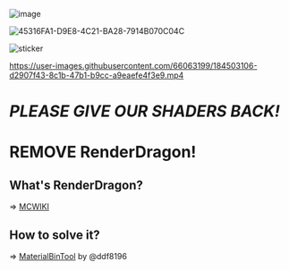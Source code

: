 ![image](https://user-images.githubusercontent.com/66063199/181707534-87ba13a8-7223-468d-96a6-104396b27fc7.png)

![45316FA1-D9E8-4C21-BA28-7914B070C04C](https://user-images.githubusercontent.com/66063199/181708198-90600989-d0c8-422b-8c36-365bcaa79218.gif)

![sticker](https://user-images.githubusercontent.com/66063199/184106907-a5aea97e-4e3f-4fbd-9f80-388900b3e570.png)

https://user-images.githubusercontent.com/66063199/184503106-d2907f43-8c1b-47b1-b9cc-a9eaefe4f3e9.mp4

# ***PLEASE GIVE OUR SHADERS BACK!***
# **REMOVE RenderDragon!**

## What's RenderDragon?
=> [MCWIKI](https://minecraft.fandom.com/en/wiki/RenderDragon)

## How to solve it?
=> [MaterialBinTool](https://github.com/ddf8196/MaterialBinTool) by @ddf8196
